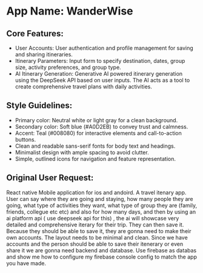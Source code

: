 # **App Name**: WanderWise

## Core Features:

- User Accounts: User authentication and profile management for saving and sharing itineraries.
- Itinerary Parameters: Input form to specify destination, dates, group size, activity preferences, and group type.
- AI Itinerary Generation: Generative AI powered itinerary generation using the DeepSeek API based on user inputs. The AI acts as a tool to create comprehensive travel plans with daily activities.

## Style Guidelines:

- Primary color: Neutral white or light gray for a clean background.
- Secondary color: Soft blue (#A0D2EB) to convey trust and calmness.
- Accent: Teal (#008080) for interactive elements and call-to-action buttons.
- Clean and readable sans-serif fonts for body text and headings.
- Minimalist design with ample spacing to avoid clutter.
- Simple, outlined icons for navigation and feature representation.

## Original User Request:
React native Mobile application for ios and andoird.  A travel itenary app. User can say where they are going and staying, how many people they are going, what type of activities they want, what type of group they are (family, friends, collegue etc etc) and also for how many days, and then by using an ai platform api ( use deepseek api for this) , the ai will showcase very detailed and comprehensive iterary for their trip. They can then save it. Because they should be able to save it, they are gonna need to make their own accounts. The layout needs to be minimal and clean. Since we have accounts and the person should be able to save their itenerary or even share it we are gonna need backend and database. Use firebase as databas and show me how to configure my firebase console config to match the app you have made.
  